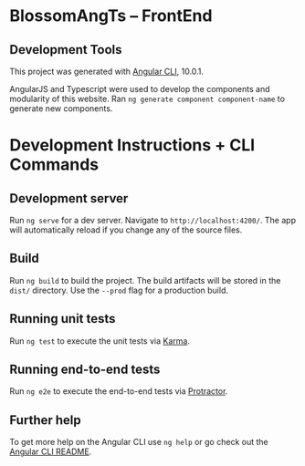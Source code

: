 # BlossomAngTs – FrontEnd

## Development Tools

This project was generated with [Angular CLI](https://github.com/angular/angular-cli), 10.0.1.

AngularJS and Typescript were used to develop the components and modularity of this website. Ran `ng generate component component-name` to generate new components. 

# Development Instructions + CLI Commands

## Development server

Run `ng serve` for a dev server. Navigate to `http://localhost:4200/`. The app will automatically reload if you change any of the source files.

## Build

Run `ng build` to build the project. The build artifacts will be stored in the `dist/` directory. Use the `--prod` flag for a production build.

## Running unit tests

Run `ng test` to execute the unit tests via [Karma](https://karma-runner.github.io).

## Running end-to-end tests

Run `ng e2e` to execute the end-to-end tests via [Protractor](http://www.protractortest.org/).

## Further help

To get more help on the Angular CLI use `ng help` or go check out the [Angular CLI README](https://github.com/angular/angular-cli/blob/master/README.md).
